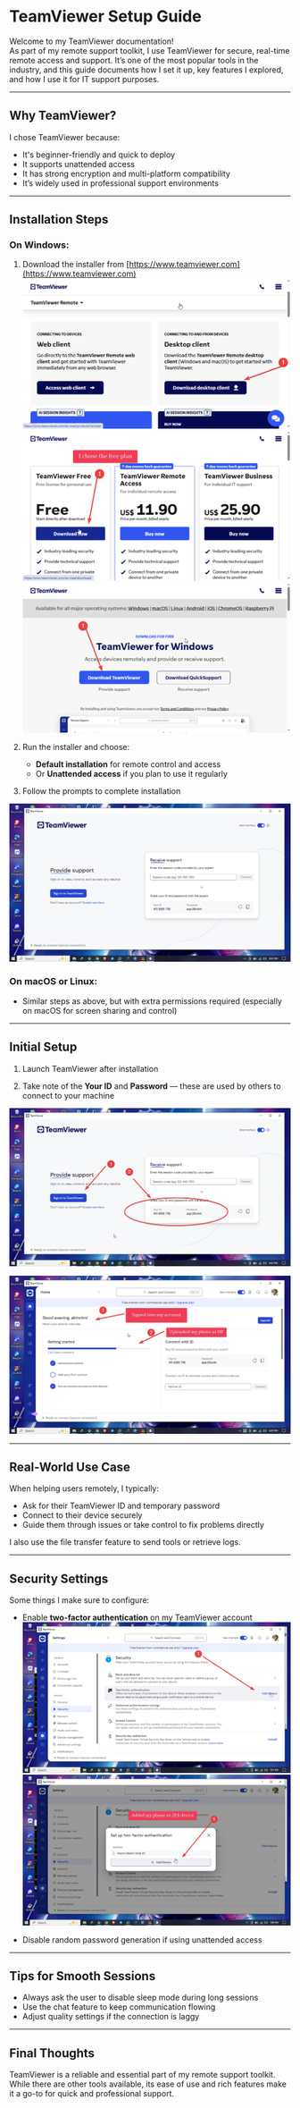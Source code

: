 # TeamViewer Setup Guide

Welcome to my TeamViewer documentation!  
As part of my remote support toolkit, I use TeamViewer for secure, real-time remote access and support. It’s one of the most popular tools in the industry, and this guide documents how I set it up, key features I explored, and how I use it for IT support purposes.

---

## Why TeamViewer?

I chose TeamViewer because:
- It's beginner-friendly and quick to deploy
- It supports unattended access
- It has strong encryption and multi-platform compatibility
- It’s widely used in professional support environments

---

## Installation Steps

### On Windows:
1. Download the installer from [https://www.teamviewer.com](https://www.teamviewer.com)
![Downlaod-teamviewer](images/01-downlaod-Teamviewer.png)
![Choose-plan](images/02-choose-plan.png)
![Downlaod](images/03-downlaod-teamV.png)

2. Run the installer and choose:
   - **Default installation** for remote control and access
   - Or **Unattended access** if you plan to use it regularly
3. Follow the prompts to complete installation

![Installed](images/04-downloaded.png)

### On macOS or Linux:
- Similar steps as above, but with extra permissions required (especially on macOS for screen sharing and control)

---

## Initial Setup

1. Launch TeamViewer after installation

2. Take note of the **Your ID** and **Password** — these are used by others to connect to your machine

![Sign-in](images/05-sign-in.png)

![signed-in](images/06-signed-in.png)



---

## Real-World Use Case

When helping users remotely, I typically:
- Ask for their TeamViewer ID and temporary password
- Connect to their device securely
- Guide them through issues or take control to fix problems directly

I also use the file transfer feature to send tools or retrieve logs.

---

## Security Settings

Some things I make sure to configure:
- Enable **two-factor authentication** on my TeamViewer account
![2FA set-up](images/07-2FA-Auth.png)
![Added device for 2FA](images/08-Added-device.png)

- Disable random password generation if using unattended access

---

## Tips for Smooth Sessions

- Always ask the user to disable sleep mode during long sessions
- Use the chat feature to keep communication flowing
- Adjust quality settings if the connection is laggy

---

## Final Thoughts

TeamViewer is a reliable and essential part of my remote support toolkit. While there are other tools available, its ease of use and rich features make it a go-to for quick and professional support.


